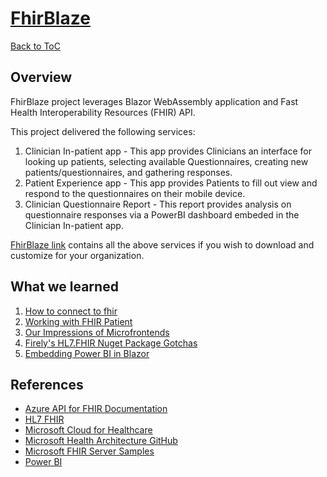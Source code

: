 # [FhirBlaze](https://github.com/microsoft/FhirBlaze)

[Back to ToC](https://github.com/microsoft/emerging-opportunities/)

## Overview
FhirBlaze project leverages Blazor WebAssembly application and Fast Health Interoperability Resources (FHIR) API.

This project delivered the following services:

1. Clinician In-patient app - This app provides Clinicians an interface for looking up patients, selecting available Questionnaires, creating new patients/questionnaires, and gathering responses.
2. Patient Experience app - This app provides Patients to fill out view and respond to the questionnaires on their mobile device.
3. Clinician Questionnaire Report - This report provides analysis on questionnaire responses via a PowerBI dashboard embeded in the Clinician In-patient app.

[FhirBlaze link](https://github.com/microsoft/FhirBlaze) contains all the above services if you wish to download and customize for your organization.

## What we learned
1. [How to connect to fhir](./learnings/connecting-to-fhir.md)
2. [Working with FHIR Patient](./learnings/working-with-fhir-patient.md)
3. [Our Impressions of Microfrontends](./learnings/impressions-of-microfrontends.md)
4. [Firely's HL7.FHIR Nuget Package Gotchas](./learnings/Using-HL7-.Net-Library.md)
5. [Embedding Power BI in Blazor](./learnings/pbiblazor.md)

## References
* [Azure API for FHIR Documentation](https://docs.microsoft.com/en-us/azure/healthcare-apis/azure-api-for-fhir/) 
* [HL7 FHIR](https://hl7.org/fhir/)
* [Microsoft Cloud for Healthcare](https://www.microsoft.com/en-us/industry/health/microsoft-cloud-for-healthcare)
* [Microsoft Health Architecture GitHub](https://github.com/microsoft/health-architectures)
* [Microsoft FHIR Server Samples](https://github.com/microsoft/fhir-server-samples)
* [Power BI](https://docs.microsoft.com/en-us/power-bi/fundamentals/power-bi-overview)


